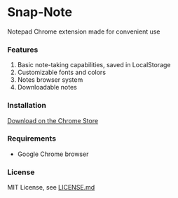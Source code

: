 # Snap-Note

Notepad Chrome extension made for convenient use

### Features

1. Basic note-taking capabilities, saved in LocalStorage
2. Customizable fonts and colors
3. Notes browser system
4. Downloadable notes

### Installation

[Download on the Chrome Store](https://chrome.google.com/webstore/detail/snap-note/bcddlnpbfpldhhgpjkoedhcnjchldcff?authuser=1)

### Requirements

- Google Chrome browser

### License

MIT License, see [LICENSE.md](https://github.com/Arthelon/Snap-Note/blob/master/LICENSE.txt)